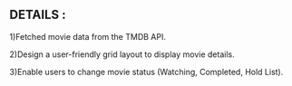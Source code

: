 ## DETAILS :
1)Fetched movie data from the TMDB API.

2)Design a user-friendly grid layout to display movie details.

3)Enable users to change movie status (Watching, Completed, Hold List).